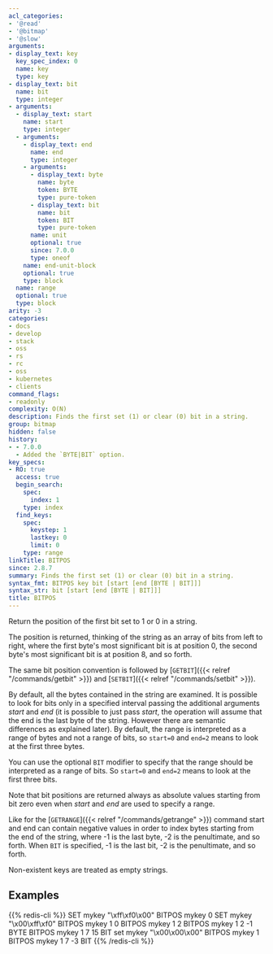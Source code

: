 ```yaml
---
acl_categories:
- '@read'
- '@bitmap'
- '@slow'
arguments:
- display_text: key
  key_spec_index: 0
  name: key
  type: key
- display_text: bit
  name: bit
  type: integer
- arguments:
  - display_text: start
    name: start
    type: integer
  - arguments:
    - display_text: end
      name: end
      type: integer
    - arguments:
      - display_text: byte
        name: byte
        token: BYTE
        type: pure-token
      - display_text: bit
        name: bit
        token: BIT
        type: pure-token
      name: unit
      optional: true
      since: 7.0.0
      type: oneof
    name: end-unit-block
    optional: true
    type: block
  name: range
  optional: true
  type: block
arity: -3
categories:
- docs
- develop
- stack
- oss
- rs
- rc
- oss
- kubernetes
- clients
command_flags:
- readonly
complexity: O(N)
description: Finds the first set (1) or clear (0) bit in a string.
group: bitmap
hidden: false
history:
- - 7.0.0
  - Added the `BYTE|BIT` option.
key_specs:
- RO: true
  access: true
  begin_search:
    spec:
      index: 1
    type: index
  find_keys:
    spec:
      keystep: 1
      lastkey: 0
      limit: 0
    type: range
linkTitle: BITPOS
since: 2.8.7
summary: Finds the first set (1) or clear (0) bit in a string.
syntax_fmt: BITPOS key bit [start [end [BYTE | BIT]]]
syntax_str: bit [start [end [BYTE | BIT]]]
title: BITPOS
---
```

Return the position of the first bit set to 1 or 0 in a string.

The position is returned, thinking of the string as an array of bits from left to
right, where the first byte's most significant bit is at position 0, the second
byte's most significant bit is at position 8, and so forth.

The same bit position convention is followed by [`GETBIT`]({{< relref "/commands/getbit" >}}) and [`SETBIT`]({{< relref "/commands/setbit" >}}).

By default, all the bytes contained in the string are examined.
It is possible to look for bits only in a specified interval passing the additional arguments _start_ and _end_ (it is possible to just pass _start_, the operation will assume that the end is the last byte of the string. However there are semantic differences as explained later).
By default, the range is interpreted as a range of bytes and not a range of bits, so `start=0` and `end=2` means to look at the first three bytes.

You can use the optional `BIT` modifier to specify that the range should be interpreted as a range of bits.
So `start=0` and `end=2` means to look at the first three bits.

Note that bit positions are returned always as absolute values starting from bit zero even when _start_ and _end_ are used to specify a range.

Like for the [`GETRANGE`]({{< relref "/commands/getrange" >}}) command start and end can contain negative values in
order to index bytes starting from the end of the string, where -1 is the last
byte, -2 is the penultimate, and so forth. When `BIT` is specified, -1 is the last
bit, -2 is the penultimate, and so forth.

Non-existent keys are treated as empty strings.

## Examples

{{% redis-cli %}}
SET mykey "\xff\xf0\x00"
BITPOS mykey 0
SET mykey "\x00\xff\xf0"
BITPOS mykey 1 0
BITPOS mykey 1 2
BITPOS mykey 1 2 -1 BYTE
BITPOS mykey 1 7 15 BIT
set mykey "\x00\x00\x00"
BITPOS mykey 1
BITPOS mykey 1 7 -3 BIT
{{% /redis-cli %}}

